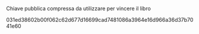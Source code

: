 Chiave pubblica compressa da utilizzare per vincere il libro

031ed38602b00f062c62d677d16699cad7481086a3964e16d966a36d37b7041e60
